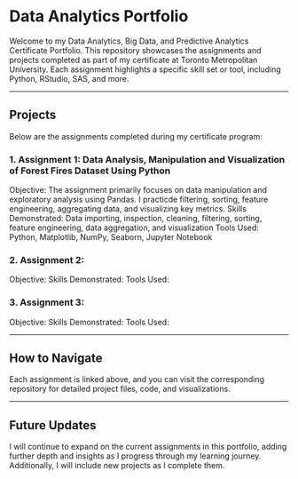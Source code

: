 # Data Analytics Portfolio
Welcome to my Data Analytics, Big Data, and Predictive Analytics Certificate Portfolio.
This repository showcases the assignments and projects completed as part of my certificate at Toronto Metropolitan University. Each assignment highlights a specific skill set or tool, including Python, RStudio, SAS, and more.

---
## Projects

Below are the assignments completed during my certificate program:

### 1. Assignment 1: Data Analysis, Manipulation and Visualization of Forest Fires Dataset Using Python
Objective: The assignment primarily focuses on data manipulation and exploratory analysis using Pandas. I practicde filtering, sorting, feature engineering, aggregating data, and visualizing key metrics.
Skills Demonstrated: Data importing, inspection, cleaning, filtering, sorting, feature engineering, data aggregation, and visualization
Tools Used: Python, Matplotlib, NumPy, Seaborn, Jupyter Notebook

### 2. Assignment 2: 
Objective: 
Skills Demonstrated: 
Tools Used: 

### 3. Assignment 3: 
Objective: 
Skills Demonstrated: 
Tools Used: 

---

## How to Navigate

Each assignment is linked above, and you can visit the corresponding repository for detailed project files, code, and visualizations.

---

## Future Updates

I will continue to expand on the current assignments in this portfolio, adding further depth and insights as I progress through my learning journey. Additionally, I will include new projects as I complete them.
